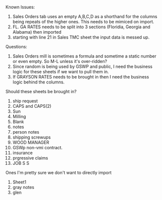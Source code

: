 Known Issues:
1. Sales Orders tab uses an empty A,B,C,D as a shorthand for the columns being repeats of the higher ones.  This needs to be mimiced on import.
2. FL. GA RATES needs to be split into 3 sections (Floridia, Georgia and Alabama) then imported
3. starting with line 21 in Sales TMC sheet the input data is messed up.

Questions:
1. Sales Orders mill is sometimes a formula and sometime a static number or even empty.  So M-L unless it's over-ridden?
2. Since random is being used by GSWP and public, I need the business logic for these sheets if we want to pull them in.
3. If GRAYSON RATES needs to be brought in then I need the business logic behind the columns.

Should these sheets be brought in?
1. ship request
2. CAPS and CAPS(2)
3. Sun
4. Milling
5. Blank
6. notes
7. person notes
8. shipping screwups
9. WOOD MANAGER
10. GSWp non-vmi contract.
11. insurance
12. prgressive claims
13. JOB S S

Ones I'm pretty sure we don't want to directly import
1. Sheet1
2. gray notes
3. glen

